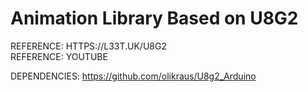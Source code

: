 # Animation Library Based on U8G2

REFERENCE: HTTPS://L33T.UK/U8G2 \
REFERENCE: YOUTUBE 

DEPENDENCIES: https://github.com/olikraus/U8g2_Arduino 




